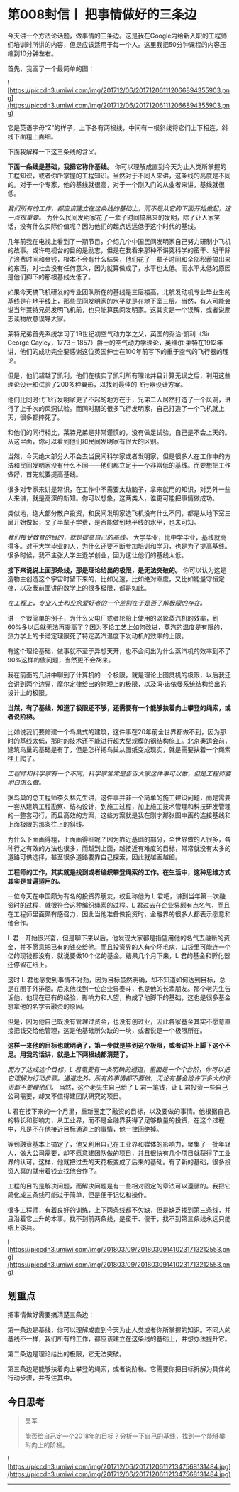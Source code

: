 # 第008封信丨 把事情做好的三条边

今天讲一个方法论话题，做事情的三条边。这是我在Google内给新入职的工程师们培训时所讲的内容，但是应该适用于每一个人。这里我把50分钟课程的内容压缩到10分钟左右。

首先，我画了一个最简单的图：

![https://piccdn3.umiwi.com/img/201712/06/201712061112066894355903.png](https://piccdn3.umiwi.com/img/201712/06/201712061112066894355903.png)

它是英语字母“Z”的样子，上下各有两根线，中间有一根斜线将它们上下相连，斜线下面粗上面细。

下面我解释一下这三条线的含义。

 **下面一条线是基础，我把它称作基线。** 你可以理解成直到今天为止人类所掌握的工程知识，或者你所掌握的工程知识。当然对于不同人来讲，这条线的高度是不同的。对于一个专家，他的基线就很高，对于一个刚入门的从业者来讲，基线就很低。

 *我们所有的工作，都应该建立在这条线的基础上，而不是从它的下面开始做起，这一点很重要。* 为什么民间发明家花了一辈子时间搞出来的发明，除了让人家笑话，没有什么实际价值呢？因为他们的起点远远低于这个时代的基线。

几年前我在电视上看到了一期节目，介绍几个中国民间发明家自己努力研制小飞机的故事。或许电视台的目的是励志，但是在我看来那种不讲究科学的蛮干、胡干除了浪费时间和金钱，根本不会有什么结果，他们花了一辈子时间和全部积蓄搞出来的东西，对社会没有任何意义，因为就算做成了，水平也太低。而水平太低的原因是他们脚下的那根基线太低了。

如果今天搞飞机研发的专业团队所在的基线是三层楼高，北航发动机专业毕业生的基线是在地平线上，那些民间发明家的水平就是在地下室三层。当然，有人可能会说当年莱特兄弟发明飞机前，也只能算民间发明家。这其实是一个误解，或者说励志读物故意误导大家。

莱特兄弟首先系统学习了19世纪初空气动力学之父，英国的乔治·凯利（Sir George Cayley，1773 – 1857）爵士的空气动力学理论，奥维尔·莱特在1912年讲，他们的成功完全要感谢这位英国绅士在100年前写下的重于空气的飞行器的理论。

但是，他们超越了凯利，他们在核实了凯利所有理论并且计算无误之后，利用这些理论设计和试验了200多种翼形，以找到最佳的飞行器设计方案。

他们比同时代飞行发明家更了不起的地方在于，兄弟二人居然打造了一个风洞，进行了上千次的风洞试验。而同时期的很多飞行发明家，自己打造了一个飞机就上天，很多都摔死了。

和他们的同行相比，莱特兄弟是非常谨慎的，没有做足试验，自己是不会上天的。从这里面，你可以看到他们和民间发明家有很大的区别。

当然，今天绝大部分人不会去当民间科学家或者发明家，但是很多人在工作中的方法和民间发明家没有什么不同——他们都立足于一个非常低的基线。而要想把工作做好，首先就要提高基线。

很多对专家来讲是常识，在工作中不需要太动脑子，拿来就用的知识，对另外一些人来讲，就是高深的新知。你可以想象，这两类人，谁更可能把事情做成功。

类似地，绝大部分散户投资，和民间发明家造飞机没有什么不同，都是从地下室三层开始做起，交了半辈子学费，是否能做到地平线的水平，也未可知。

 *我们接受教育的目的，就是提高自己的基线。* 大学毕业，比中学毕业，基线就高得多。对于大学毕业的人，为什么还要不断参加培训和学习，也是为了提高基线。很多时候，我不主张大学生退学创业，因为这让他们的基线太低。

 **接下来说说上面那条线，那是理论给出的极限，是无法突破的。** 你可以认为这是造物主创造这个宇宙时留下来的，比如光速，比如绝对零度，又比如能量守恒定律，以及我前面讲的数学上的很多极限，都是如此。

 *在工程上，专业人士和业余爱好者的一个差别在于是否了解极限的存在。*

讲一个很简单的例子，为什么火电厂或者轮船上使用的涡轮蒸汽机的效率，到60%多以后就无法再提高了？因为不论工艺上如何改进，蒸汽的温度是有限的，热力学上的卡诺定理限死了特定蒸汽温度下发动机的效率的上限。

有这个理论基础，做事就不至于异想天开，也不会问出为什么蒸汽机的效率到不了90%这样的傻问题，当然更不会胡来。

我在前面的几讲中聊到了计算机的一个极限，就是理论上图灵机的极限，以后我还会讲到两个边界，摩尔定律给出的物理上的极限，以及冯·诺依曼系统结构给出的设计上的极限。

 **当然，有了基线，知道了极限还不够，还需要有一个能够扶着向上攀登的绳索，或者说阶梯。**

比如说我们要修建一个鸟巢式的建筑，这件事在20年前全世界都做不到，因为那时的基线太低，那时的技术还不能进行超大型规模的钢结构施工。北京奥运会前，建筑鸟巢的基础是有了，但是怎样把鸟巢从图纸变成现实，就是需要扶着一个绳索往上爬了。

 *工程师和科学家有一个不同，科学家常常是告诉大家这件事可以做，但是工程师要明白怎么做。*

据鸟巢的总工程师李久林先生讲，这件事并非一个简单的施工建设问题，而是需要一套从建筑工程勘察、结构设计，到施工过程，加上施工技术管理和科技研发管理的一整套可行，而且高效的方案，这些方案就是我在刚才那张图中画的连接基线和上面极限的那条往上的斜线。

为什么下面画得粗，上面画得细呢？因为靠近基础的部分，全世界做的人很多，各种行之有效的方法也很多，而越到上面，越接近有难度的目标，常常就没有太多的道路可供选择，甚至很多道路要靠自己探索，因此就越画越细。

 **工程师的工作，其实就是找到或者编织攀登绳索的工作。在生活中，这种思维方式其实是普遍适用的。**

一位今天在中国颇为有名的投资界朋友，权且称他为 L 君吧，讲到当年第一次融资时的过程，就很符合这种编织绳索的过程。L 君过去在企业界颇有点名气，而且在工程师里面颇有感召力，因此当他准备做投资时，金融界的很多人都表示愿意和他合作。

L 君一开始很兴奋，但是聊下来以后，他发现大家都是指望用他的名气去融新的资金，并不愿意把已有的钱交给他。而且投资界的人有个坏毛病，口袋里可能连一个亿的现钱都没有，就说要做10个亿的基金。结果几个月下来，L 君的基金和孵化器还停留在纸上。

这时 L 君也感觉到事情不对劲，因为目标虽然明确，却不知道如何达到目标，总是在圈子外徘徊。后来他找到一位企业界泰斗，也是他的长辈朋友。那个老先生告诉他，他现在已有的经验，影响力和人望，构成了他脚下的基础，这也是很多基金想拿他的名字去融资的原因。

但是，因为他自己既没有管理过资金，也没有创过业，因此各家基金其实不愿意直接把钱交给他管理，这是他基础所欠缺的一块，或者说是一个极限所在。

 **这样一来他的目标也就明确了，第一步就是够到这个极限，或者说补上脚下这个不足。用我的话讲，就是上下两根线都清楚了。**

 *而为了达成这个目标，L 君需要有一条明确的通道，里面是一个个台阶，你可以把它理解为行动步骤。通道之外，所有的事情都不要做，无论有基金给许下多大的承诺都不要理他们。* 当然，这个老先生自己给了 L 君一笔钱，让 L 君投资一些自己公司需要，却又不值得建团队研究的项目。

L 君在接下来的一个月里，重新圈定了融资的目标，以及要做的事情。他根据自己的特长和影响力，从工业界，而不是金融界获得了足够数量的投资，在这个过程中，凡是不在他接近目标通道上的事情，他一律回绝掉。

等到融资基本上搞定了，他又利用自己在工业界和媒体的影响力，聚集了一批年轻人，做大公司需要，却不愿意建团队做的项目，并且很快有几个项目就获得了工业界的认可。这样，他就把过去的天花板变成了后来的基础。有了新的基础，很多投资人真的就带着钱去找他合作了。

工程的目的是解决问题，而解决问题是有一些相对固定的章法可以遵循的。我把它简化成三条线可能过于简单，但是便于记忆和操作。

很多工程师，有着良好的训练，上下两条线都不欠缺，但是缺乏找到第三条线，并且沿着它上升的本事。找不到前两条线，是蛮干、傻干，找不到第三条线永远只能纸上谈兵。

![https://piccdn3.umiwi.com/img/201803/09/201803091410231713212553.png](https://piccdn3.umiwi.com/img/201803/09/201803091410231713212553.png)

## 划重点

把事情做好需要搞清楚三条边：

第一条边是基线，你可以理解成直到今天为止人类或者你所掌握的知识。不同人的基线不一样，我们所有的工作，都应该建立在这条线的基础上，并想办法提升它。

第二条边是理论给出的极限，它无法突破。

第三条边是能够扶着向上攀登的绳索，或者说阶梯。它需要你把目标拆解为具体的行动步骤，并专注其中。

## 今日思考

> 吴军
> 
> 能否给自己定一个2018年的目标？分析一下自己的基线，找到一个能够攀附向上的阶梯。

![https://piccdn3.umiwi.com/img/201712/06/201712061121347568131484.jpg](https://piccdn3.umiwi.com/img/201712/06/201712061121347568131484.jpg)

---
